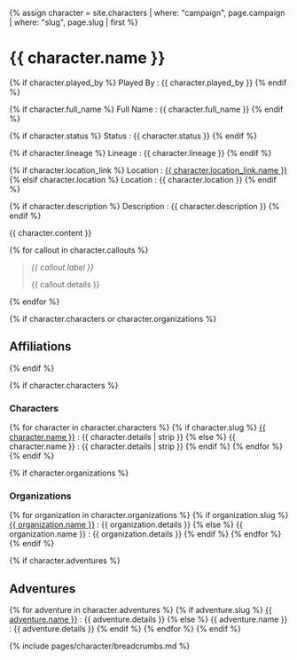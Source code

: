 {% assign character = site.characters | where: "campaign", page.campaign | where: "slug", page.slug | first %}

# {{ character.name }}

{% if character.played_by %}
Played By
: {{ character.played_by }}
{% endif %}

{% if character.full_name %}
Full Name
: {{ character.full_name }}
{% endif %}

{% if character.status %}
Status
: {{ character.status }}
{% endif %}

{% if character.lineage %}
Lineage
: {{ character.lineage }}
{% endif %}

{% if character.location_link %}
Location
: [{{ character.location_link.name }}]({{site.baseurl}}/campaigns/{{character.campaign}}/setting/geography{{character.location_link.path}})
{% elsif character.location %}
Location
: {{ character.location }}
{% endif %}

{% if character.description %}
Description
: {{ character.description }}
{% endif %}

{{ character.content }}

{% for callout in character.callouts %}
> *{{ callout.label }}*
>
> {{ callout.details }}

{% endfor %}

{% if character.characters or character.organizations %}
## Affiliations
{% endif %}

{% if character.characters %}
### Characters

{% for character in character.characters %}
{% if character.slug %}
[{{ character.name }}]({{site.baseurl}}/campaigns/{{page.campaign}}/characters/{{character.slug}})
: {{ character.details | strip }}
{% else %}
{{ character.name }}
: {{ character.details | strip }}
{% endif %}
{% endfor %}
{% endif %}

{% if character.organizations %}
### Organizations

{% for organization in character.organizations %}
{% if organization.slug %}
[{{ organization.name }}]({{site.baseurl}}/campaigns/{{page.campaign}}/organizations/{{organization.slug}})
: {{ organization.details }}
{% else %}
{{ organization.name }}
: {{ organization.details }}
{% endif %}
{% endfor %}
{% endif %}

{% if character.adventures %}
## Adventures

{% for adventure in character.adventures %}
{% if adventure.slug %}
[{{ adventure.name }}]({{site.baseurl}}/campaigns/{{page.campaign}}/adventures/{{adventure.slug}})
: {{ adventure.details }}
{% else %}
{{ adventure.name }}
: {{ adventure.details }}
{% endif %}
{% endfor %}
{% endif %}

{% include pages/character/breadcrumbs.md %}

